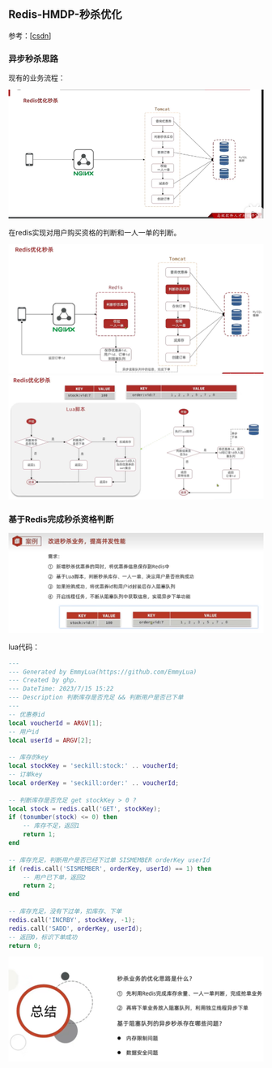 ## Redis-HMDP-秒杀优化

参考：[[csdn](https://blog.csdn.net/qq_66345100/article/details/131986713)]

### 异步秒杀思路

现有的业务流程：

<img src="./pic/image-20240414235438015.png" alt="image-20240414235438015" style="zoom: 67%;" />

在redis实现对用户购买资格的判断和一人一单的判断。

<img src="./pic/image-20240415000407529.png" alt="image-20240415000407529" style="zoom:50%;" />

<img src="./pic/image-20240415000657186.png" alt="image-20240415000657186" style="zoom:50%;" />

### 基于Redis完成秒杀资格判断

<img src="./pic/image-20240415000931307.png" alt="image-20240415000931307" style="zoom:50%;" />

lua代码：

```lua
---
--- Generated by EmmyLua(https://github.com/EmmyLua)
--- Created by ghp.
--- DateTime: 2023/7/15 15:22
--- Description 判断库存是否充足 && 判断用户是否已下单
---
-- 优惠券id
local voucherId = ARGV[1];
-- 用户id
local userId = ARGV[2];

-- 库存的key
local stockKey = 'seckill:stock:' .. voucherId;
-- 订单key
local orderKey = 'seckill:order:' .. voucherId;

-- 判断库存是否充足 get stockKey > 0 ?
local stock = redis.call('GET', stockKey);
if (tonumber(stock) <= 0) then
    -- 库存不足，返回1
    return 1;
end

-- 库存充足，判断用户是否已经下过单 SISMEMBER orderKey userId
if (redis.call('SISMEMBER', orderKey, userId) == 1) then
    -- 用户已下单，返回2
    return 2;
end

-- 库存充足，没有下过单，扣库存、下单
redis.call('INCRBY', stockKey, -1);
redis.call('SADD', orderKey, userId);
-- 返回0，标识下单成功
return 0;
```

<img src="./pic/image-20240415003114573.png" alt="image-20240415003114573" style="zoom:50%;" />
